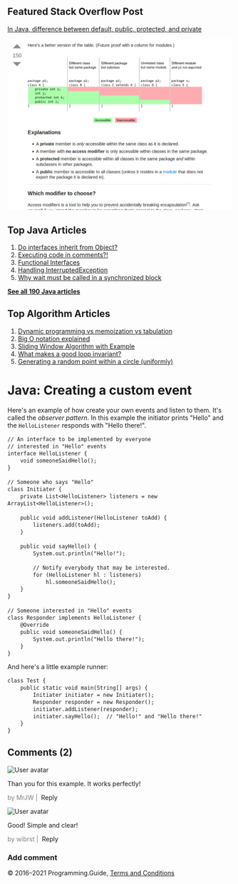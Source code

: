 <span class="underline"></span>

<span class="underline"></span>

## Featured Stack Overflow Post

[In Java, difference between default, public, protected, and private](https://stackoverflow.com/a/33627846/276052)

[<img src="../images/so-featured-33627846.png" alt="StackOverflow screenshot thumbnail" class="screenshot" />](https://stackoverflow.com/a/33627846/276052)

<span class="underline"></span>

## Top Java Articles

1.  [Do interfaces inherit from Object?](do-interfaces-inherit-from-object.html)
2.  [Executing code in comments?!](executing-code-in-comments.html)
3.  [Functional Interfaces](functional-interfaces.html)
4.  [Handling InterruptedException](handling-interrupted-exceptions.html)
5.  [Why wait must be called in a synchronized block](why-wait-must-be-in-synchronized.html)

[**See all 190 Java articles**](index.html)

## Top Algorithm Articles

1.  [Dynamic programming vs memoization vs tabulation](../dynamic-programming-vs-memoization-vs-tabulation.html)
2.  [Big O notation explained](../big-o-notation-explained.html)
3.  [Sliding Window Algorithm with Example](../sliding-window-example.html)
4.  [What makes a good loop invariant?](../what-makes-a-good-loop-invariant.html)
5.  [Generating a random point within a circle (uniformly)](../random-point-within-circle.html)

# Java: Creating a custom event

Here's an example of how create your own events and listen to them. It's called the _observer pattern_. In this example the initiator prints "Hello" and the `HelloListener` responds with "Hello there!".

    // An interface to be implemented by everyone
    // interested in "Hello" events
    interface HelloListener {
        void someoneSaidHello();
    }

    // Someone who says "Hello"
    class Initiater {
        private List<HelloListener> listeners = new ArrayList<HelloListener>();

        public void addListener(HelloListener toAdd) {
            listeners.add(toAdd);
        }

        public void sayHello() {
            System.out.println("Hello!");

            // Notify everybody that may be interested.
            for (HelloListener hl : listeners)
                hl.someoneSaidHello();
        }
    }

    // Someone interested in "Hello" events
    class Responder implements HelloListener {
        @Override
        public void someoneSaidHello() {
            System.out.println("Hello there!");
        }
    }

And here's a little example runner:

    class Test {
        public static void main(String[] args) {
            Initiater initiater = new Initiater();
            Responder responder = new Responder();
            initiater.addListener(responder);
            initiater.sayHello();  // "Hello!" and "Hello there!"
        }
    }

## Comments (2)

![User avatar](https://www.gravatar.com/avatar/c0a10775d511931378e3c678b107e96d?d=mp)

Than you for this example. It works perfectly!

<span style="color: grey">by MrJW | </span> <span class="reply-button">Reply</span>

![User avatar](https://www.gravatar.com/avatar/74327a9f732282ff7aca5af7ca596d33?d=mp)

Good! Simple and clear!

<span style="color: grey">by wibrst | </span> <span class="reply-button">Reply</span>

### Add comment

© 2016–2021 Programming.Guide, [Terms and Conditions](../terms-and-conditions.html)
